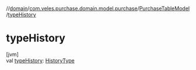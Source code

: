 //[domain](../../../index.md)/[com.veles.purchase.domain.model.purchase](../index.md)/[PurchaseTableModel](index.md)/[typeHistory](type-history.md)

# typeHistory

[jvm]\
val [typeHistory](type-history.md): [HistoryType](../../com.veles.purchase.domain.model.history/-history-type/index.md)

